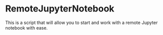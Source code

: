 # RemoteJupyterNotebook
This is a script that will allow you to start and work with a remote Jupyter notebook with ease.

